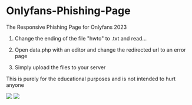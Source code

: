 # Onlyfans-Phishing-Page
The Responsive Phishing Page for Onlyfans 2023

1. Change the ending of the file "hwto" to .txt and read...

2. Open data.php with an editor and change the redirected url to an error page

3. Simply upload the files to your server

This is purely for the educational purposes and is not intended to hurt anyone

<img src="https://i.imgur.com/U7hRQ5A.png">

<img src="https://i.imgur.com/MJJDai1.jpg">
